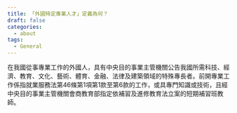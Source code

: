 ```yaml
---
title: 「外國特定專業人才」定義為何？
draft: false
categories:
  - about
tags:
  - General
---
```

在我國從事專業工作的外國人，具有中央目的事業主管機關公告我國所需科技、經濟、教育、文化、藝術、體育、金融、法律及建築領域的特殊專長者。前開專業工作係指就業服務法第46條第1項第1款至第6款的工作，或具專門知識或技術，且經中央目的事業主管機關會商教育部指定依補習及進修教育法立案的短期補習班教師。
